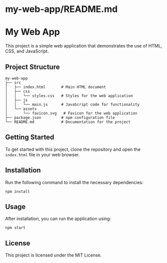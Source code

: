# my-web-app/README.md

# My Web App

This project is a simple web application that demonstrates the use of HTML, CSS, and JavaScript.

## Project Structure

```
my-web-app
├── src
│   ├── index.html       # Main HTML document
│   ├── css
│   │   └── styles.css   # Styles for the web application
│   ├── js
│   │   └── main.js      # JavaScript code for functionality
│   └── assets
│       └── favicon.svg   # Favicon for the web application
├── package.json         # npm configuration file
└── README.md            # Documentation for the project
```

## Getting Started

To get started with this project, clone the repository and open the `index.html` file in your web browser.

## Installation

Run the following command to install the necessary dependencies:

```
npm install
```

## Usage

After installation, you can run the application using:

```
npm start
```

## License

This project is licensed under the MIT License.
